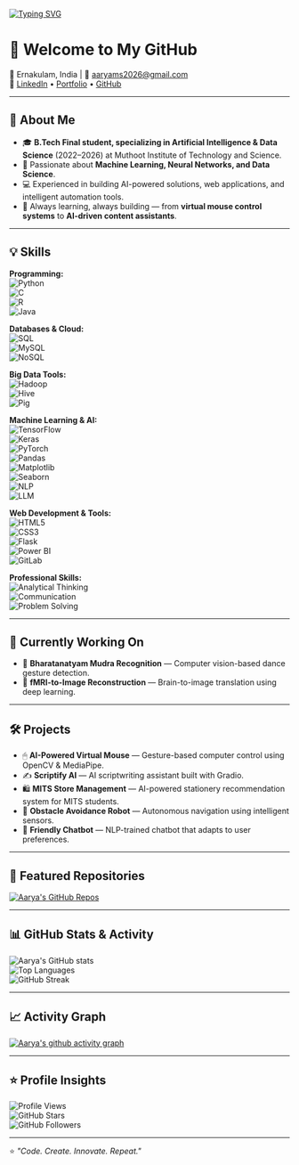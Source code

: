 <!-- Typing animation -->
[![Typing SVG](https://readme-typing-svg.herokuapp.com?size=25&color=3CB371&lines=Hi+I'm+Aarya+M+S;AI%2FML+Enthusiast;Data+Science+Explorer;Problem+Solver)](https://git.io/typing-svg)

# 👋 Welcome to My GitHub  

📍 Ernakulam, India | 📧 [aaryams2026@gmail.com](mailto:aaryams2026@gmail.com)  
🔗 [LinkedIn](https://www.linkedin.com/in/aarya-m-s/) • [Portfolio](https://aaryams.github.io/my-portfolio/) • [GitHub](https://github.com/aaryams)  

---

## 🚀 About Me  
- 🎓 **B.Tech Final student, specializing in Artificial Intelligence & Data Science** (2022–2026) at Muthoot Institute of Technology and Science.  
- 🤖 Passionate about **Machine Learning, Neural Networks, and Data Science**.  
- 💻 Experienced in building AI-powered solutions, web applications, and intelligent automation tools.  
- 🌱 Always learning, always building — from **virtual mouse control systems** to **AI-driven content assistants**.  

---

## 💡 Skills  

**Programming:**  
![Python](https://img.shields.io/badge/Python-3776AB?logo=python&logoColor=white)  
![C](https://img.shields.io/badge/C-00599C?logo=c&logoColor=white)  
![R](https://img.shields.io/badge/R-276DC3?logo=r&logoColor=white)  
![Java](https://img.shields.io/badge/Java-007396?logo=java&logoColor=white)  

**Databases & Cloud:**  
![SQL](https://img.shields.io/badge/SQL-336791?logo=postgresql&logoColor=white)  
![MySQL](https://img.shields.io/badge/MySQL-4479A1?logo=mysql&logoColor=white)  
![NoSQL](https://img.shields.io/badge/NoSQL-4DB33D?logo=mongodb&logoColor=white)  

**Big Data Tools:**  
![Hadoop](https://img.shields.io/badge/Hadoop-66CCFF?logo=apache&logoColor=white)  
![Hive](https://img.shields.io/badge/Hive-FDEE21?logo=apachehive&logoColor=black)  
![Pig](https://img.shields.io/badge/Pig-F5A623?logo=apache&logoColor=white)  

**Machine Learning & AI:**  
![TensorFlow](https://img.shields.io/badge/TensorFlow-FF6F00?logo=tensorflow&logoColor=white)  
![Keras](https://img.shields.io/badge/Keras-D00000?logo=keras&logoColor=white)  
![PyTorch](https://img.shields.io/badge/PyTorch-EE4C2C?logo=pytorch&logoColor=white)  
![Pandas](https://img.shields.io/badge/Pandas-150458?logo=pandas&logoColor=white)  
![Matplotlib](https://img.shields.io/badge/Matplotlib-11557C?logo=python&logoColor=white)  
![Seaborn](https://img.shields.io/badge/Seaborn-3776AB?logo=python&logoColor=white)  
![NLP](https://img.shields.io/badge/NLP-FF4088?logo=spacy&logoColor=white)  
![LLM](https://img.shields.io/badge/LLMs-0A66C2?logo=openai&logoColor=white)  

**Web Development & Tools:**  
![HTML5](https://img.shields.io/badge/HTML5-E34F26?logo=html5&logoColor=white)  
![CSS3](https://img.shields.io/badge/CSS3-1572B6?logo=css3&logoColor=white)  
![Flask](https://img.shields.io/badge/Flask-000000?logo=flask&logoColor=white)  
![Power BI](https://img.shields.io/badge/PowerBI-F2C811?logo=powerbi&logoColor=black)  
![GitLab](https://img.shields.io/badge/GitLab-FC6D26?logo=gitlab&logoColor=white)  

**Professional Skills:**  
![Analytical Thinking](https://img.shields.io/badge/Analytical%20Thinking-0A66C2?logo=googleanalytics&logoColor=white)  
![Communication](https://img.shields.io/badge/Communication-FF6F00?logo=googlechat&logoColor=white)  
![Problem Solving](https://img.shields.io/badge/Problem%20Solving-FF0000?logo=googlesheets&logoColor=white)  

---

## 🔬 Currently Working On  
- 💃 **Bharatanatyam Mudra Recognition** — Computer vision-based dance gesture detection.  
- 🧠 **fMRI-to-Image Reconstruction** — Brain-to-image translation using deep learning.  

---

## 🛠 Projects  
- 🖱 **AI-Powered Virtual Mouse** — Gesture-based computer control using OpenCV & MediaPipe.  
- ✍ **Scriptify AI** — AI scriptwriting assistant built with Gradio.  
- 🛍 **MITS Store Management** — AI-powered stationery recommendation system for MITS students.  
- 🤖 **Obstacle Avoidance Robot** — Autonomous navigation using intelligent sensors.  
- 💬 **Friendly Chatbot** — NLP-trained chatbot that adapts to user preferences.  


---
 
## 📌 Featured Repositories
[![Aarya's GitHub Repos](https://github-readme-stats.vercel.app/api?username=aaryams&show_icons=true&theme=tokyonight&count_private=true&include_all_commits=true)](https://github.com/aaryams?tab=repositories)


---

## 📊 GitHub Stats & Activity  
![Aarya's GitHub stats](https://github-readme-stats.vercel.app/api?username=aaryams&show_icons=true&theme=tokyonight)  
![Top Languages](https://github-readme-stats.vercel.app/api/top-langs/?username=aaryams&layout=compact&theme=tokyonight)  
![GitHub Streak](https://streak-stats.demolab.com?user=aaryams&theme=tokyonight)  

---

## 📈 Activity Graph  
[![Aarya's github activity graph](https://github-readme-activity-graph.vercel.app/graph?username=aaryams&theme=tokyo-night)](https://github.com/aaryams)  

---

## ⭐ Profile Insights  
![Profile Views](https://komarev.com/ghpvc/?username=aaryams&color=blue)  
![GitHub Stars](https://img.shields.io/github/stars/aaryams?style=social)  
![GitHub Followers](https://img.shields.io/github/followers/aaryams?style=social)  

---

⭐ *"Code. Create. Innovate. Repeat."*
